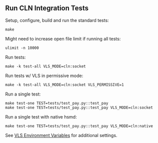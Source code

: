 ## Run CLN Integration Tests

Setup, configure, build and run the standard tests:

    make

Might need to increase open file limit if running all tests:

    ulimit -n 10000

Run tests:

    make -k test-all VLS_MODE=cln:socket

Run tests w/ VLS in permissive mode:

    make -k test-all VLS_MODE=cln:socket VLS_PERMISSIVE=1

Run a single test:

    make test-one TEST=tests/test_pay.py::test_pay
    make test-one TEST=tests/test_pay.py::test_pay VLS_MODE=cln:socket

Run a single test with native hsmd:

    make test-one TEST=tests/test_pay.py::test_pay VLS_MODE=cln:native

See [VLS Environment Variables](./env-vars.md) for additional settings.
